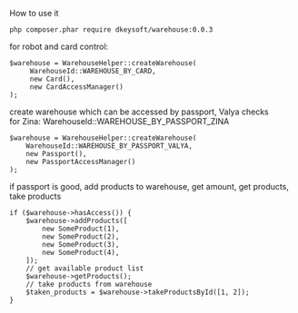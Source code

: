 How to use it

```
php composer.phar require dkeysoft/warehouse:0.0.3
```


 for robot and card control:
 
 ```
 $warehouse = WarehouseHelper::createWarehouse(
      WarehouseId::WAREHOUSE_BY_CARD,
      new Card(),
      new CardAccessManager()
 );
 ```

create warehouse which can be accessed by passport, Valya checks  
for Zina: WarehouseId::WAREHOUSE_BY_PASSPORT_ZINA

```
$warehouse = WarehouseHelper::createWarehouse(
    WarehouseId::WAREHOUSE_BY_PASSPORT_VALYA,
    new Passport(),
    new PassportAccessManager()
);
```


if passport is good, add products to warehouse, get amount, get products, take products

```
if ($warehouse->hasAccess()) {
    $warehouse->addProducts([
        new SomeProduct(1),
        new SomeProduct(2),
        new SomeProduct(3),
        new SomeProduct(4),
    ]);
    // get available product list
    $warehouse->getProducts();
    // take products from warehouse
    $taken_products = $warehouse->takeProductsById([1, 2]);
}
```
